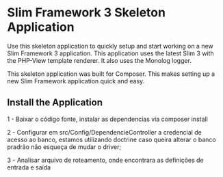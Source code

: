 # Slim Framework 3 Skeleton Application

Use this skeleton application to quickly setup and start working on a new Slim Framework 3 application. This application uses the latest Slim 3 with the PHP-View template renderer. It also uses the Monolog logger.

This skeleton application was built for Composer. This makes setting up a new Slim Framework application quick and easy.

## Install the Application

1 - Baixar o código fonte, instalar as dependencias via composer install 

2 - Configurar em src/Config/DependencieController a credencial de acesso ao banco, estamos utilizando doctrine caso queira alterar o banco pradrão não esqueça de mudar o driver;

3 - Analisar arquivo de roteamento, onde encontrara as definições de entrada e saída
 
